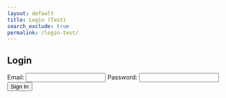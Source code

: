 ```yaml
---
layout: default
title: Login (Test)
search_exclude: true
permalink: /login-test/
---
```


<body>
    <h2>Login</h2>
    <form id="loginForm">
        <label for="email">Email:</label>
        <input type="text" id="email" name="email" required>
        <label for="password">Password:</label>
        <input type="password" id="password" name="password" required>
        <button type="button" onclick="signIn()">Sign In</button>
    </form>
    <script>
        function signIn() {
            // Get values from input fields
            var email = document.getElementById('email').value;
            var password = document.getElementById('password').value;
            // Create JSON body
            var requestBody = {
                email: email,
                password: password
            };
            // Make fetch request
            fetch('http://localhost:8911/authenticate', {
                method: 'POST',
                headers: {
                    'Content-Type': 'application/json'
                },
                body: JSON.stringify(requestBody)
            })
            .then(response => response.json())
            .then(data => {
                // Handle the response data as needed
                console.log(data);
            })
            .catch(error => {
                // Handle errors
                console.error('Error:', error);
            });
        }
    </script>
</body>